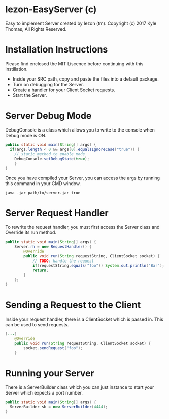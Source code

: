 # Iezon-EasyServer (c)
Easy to implement Server created by Iezon (tm). Copyright (c) 2017 Kyle Thomas, All Rights Reserved.

# Installation Instructions
Please find enclosed the MIT Liscence before continuing with this instillation.

- Inside your SRC path, copy and paste the files into a default package.
- Turn on debugging for the Server.
- Create a handler for your Client Socket requests.
- Start the Server.

# Server Debug Mode
DebugConsole is a class which allows you to write to the console when Debug mode is ON.

```java
public static void main(String[] args) {
  if(args.length < 0 && args[0].equalsIgnoreCase("true")) {
    // static method to enable mode
    DebugConsole.setDebugState(true);
	}
}
```

Once you have compiled your Server, you can access the args by running this command in your CMD window.

```batch
java -jar path/to/server.jar true
```

# Server Request Handler
To rewrite the request handler, you must first access the Server class and Override its run method.

```java
public static void main(String[] args) {
	Server.rh = new RequestHandler() {
		@Override
		public void run(String requestString, ClientSocket socket) {
			// TODO: handle the request
			if(requestString.equals("foo")) System.out.println("Bar");
			return;
		}
	};
}
```

# Sending a Request to the Client
Inside your request handler, there is a ClientSocket which is passed in. This can be used to send requests.

```java
[...]
	@Override
	public void run(String requestString, ClientSocket socket) {
		socket.sendRequest("foo");
	}
```

# Running your Server
There is a ServerBuilder class which you can just instance to start your Server which expects a port number.

```java
public static void main(String[] args) {
  ServerBuilder sb = new ServerBuilder(4444);
}
```

